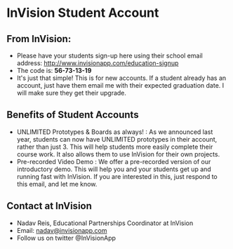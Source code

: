# InVision Student Account

## From InVision: 

* Please have your students sign-up here using their school email address: http://www.invisionapp.com/education-signup
* The code is: **56-73-13-19**
* It's just that simple! This is for new accounts. If a student already has an account, just have them email me with their expected graduation date. I will make sure they get their upgrade.

## Benefits of Student Accounts

* UNLIMITED Prototypes & Boards as always! : As we announced last year, students can now have UNLIMITED prototypes in their account, rather than just 3. This will help students more easily complete their course work. It also allows them to use InVision for their own projects. 
* Pre-recorded Video Demo : We offer a pre-recorded version of our introductory demo. This will help you and your students get up and running fast with InVision. If you are interested in this, just respond to this email, and let me know. 

## Contact at InVision
* Nadav Reis, Educational Partnerships Coordinator at InVision
* Email: nadav@invisionapp.com
* Follow us on twitter @InVisionApp
